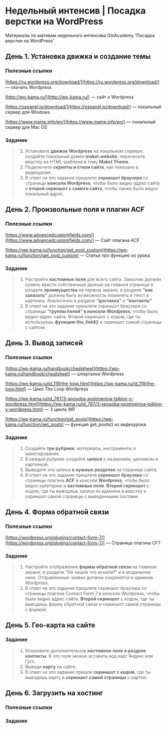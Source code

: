 # Недельный интенсив | Посадка верстки на WordPress
 Материалы по мативам недельного интенсива GloAcademy 'Посадка верстки на WordPress'

## День 1. Установка движка и создание темы

### Полезные ссылки
[https://ru.wordpress.org/download/](https://ru.wordpress.org/download/) — скачать Wordpress

[http://wp-kama.ru/](http://wp-kama.ru/) — сайт о Wordpress

[https://ospanel.io/download/](https://ospanel.io/download/) — локальный сервер для Windows

[https://www.mamp.info/en/](https://www.mamp.info/en/) — локальный сервер для Maс OS

### Задание
> 1) Установите **движок Wordpress** на локальном сервере, создайте локальный домен **maket.website**, перенесите верстку из HTML-шаблона в тему **Maket Theme**.
> 2) Подключите **скрипты и стили сайта**, как показано в видеоуроке.
> 3) В ответ на это задание пришлите **скриншот браузера** со страницы **консоли Wordpress**, чтобы было видно адрес сайта и **второй скриншот с самого сайта**, чтобы также было видно локальный адрес.

## День 2. Произвольные поля и плагин ACF

### Полезные ссылки
[https://www.advancedcustomfields.com/](https://www.advancedcustomfields.com/) — Сайт плагина ACF

[https://wp-kama.ru/function/get_post_custom](https://wp-kama.ru/function/get_post_custom) — Статья про функцию из урока

### Задание
> 1) Настройте **кастомные поля** для всего сайта. Заказчик должен суметь ввести собственные данные на главной странице в разделе **преимущества** на первом экране, в разделе **“как заказать”** должна быть возможность поменять и текст и картинку. Аналогично в разделе **“доставка”** и **“контакты”**
> 2) В ответ на это задание пришлите скриншот браузера со страницы **“группы полей” в консоли Wordpress**, чтобы было видно адрес сайта. Второй скриншот с кодом, где ты используешь **функцию the_field()** и скриншот самой страницы с сайтом.

## День 3. Вывод записей

### Полезные ссылки
[https://wp-kama.ru/handbook/cheatsheet](https://wp-kama.ru/handbook/cheatsheet) — шпаргалка Wordpress

[https://wp-kama.ru/id_119/the-loop.html](https://wp-kama.ru/id_119/the-loop.html) — Цикл The Loop Wordpress 

[https://wp-kama.ru/id_767/3-sposoba-postroeniya-tsiklov-v-wordpress.html](https://wp-kama.ru/id_767/3-sposoba-postroeniya-tsiklov-v-wordpress.html) — 3 цикла WP

[https://wp-kama.ru/function/get_posts](https://wp-kama.ru/function/get_posts) — функция get_posts() из видеоурока

### Задание
> 1) Создайте **три рубрики**: материалы, инструменты и макетирование.
> 2) В каждой рубрике создайте **записи** с названием, ценником и картинкой.
> 3) Выведите эти записи **в нужных разделах** на странице сайта.
> 4) В ответ на это задание пришлите **скриншот браузера** со страницы плагина **ACF** в консоли **Wordpress**, чтобы было видно категорию и **кастомные поля**. **Второй скриншот** с кодом, где ты выводишь записи из админки в верстку и скриншот самой страницы с выведенными постами.

## День 4. Форма обратной связи

### Полезные ссылки
[https://wordpress.org/plugins/contact-form-7/](https://wordpress.org/plugins/contact-form-7/) — Страница плагина CF7

### Задание
> 1) Настройте отображение **формы обратной связи** на главном экране, в разделе “Не нашли что искали?” и в модальном окне. Отправленные заявки должны сохранятся в админке Wordpress.
> 2) В ответ на это задание пришлите скриншот браузера со страницы плагина Contact Form 7 в консоли Wordpress, чтобы было видно адрес сайта.
> **Второй скриншот** с кодом, где ты выводишь форму обратной связи и скриншот самой страницы с формой.

## День 5. Гео-карта на сайте

### Задание
> 1) Установите дополнительное **кастомное поле в разделе контакты**. В это поле можно вставить код карт Яндекс или Гугл.
> 2) Выведи **карту** на сайте.
> 3) В ответ на это задание пришли **скриншот с кодом**, где ты выводишь карту и **скриншот самой страницы** с картой.

## День 6. Загрузить на хостинг

### Полезные ссылки

### Задание

